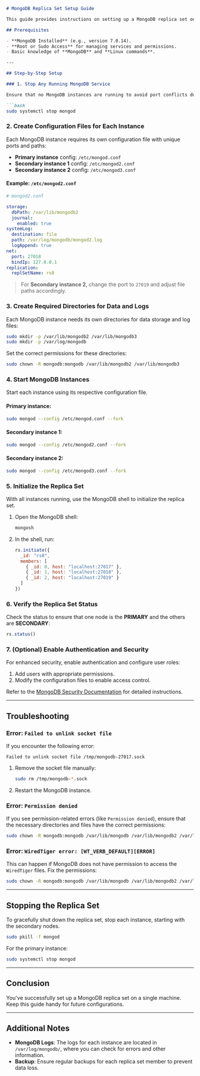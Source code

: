 ```markdown
# MongoDB Replica Set Setup Guide

This guide provides instructions on setting up a MongoDB replica set on a single machine, with each instance running on different ports.

## Prerequisites

- **MongoDB Installed** (e.g., version 7.0.14).
- **Root or Sudo Access** for managing services and permissions.
- Basic knowledge of **MongoDB** and **Linux commands**.

---

## Step-by-Step Setup

### 1. Stop Any Running MongoDB Service

Ensure that no MongoDB instances are running to avoid port conflicts during setup:

```bash
sudo systemctl stop mongod
```

### 2. Create Configuration Files for Each Instance

Each MongoDB instance requires its own configuration file with unique ports and paths:

- **Primary instance** config: `/etc/mongod.conf`
- **Secondary instance 1** config: `/etc/mongod2.conf`
- **Secondary instance 2** config: `/etc/mongod3.conf`

#### Example: `/etc/mongod2.conf`
```yaml
# mongod2.conf

storage:
  dbPath: /var/lib/mongodb2
  journal:
    enabled: true
systemLog:
  destination: file
  path: /var/log/mongodb/mongod2.log
  logAppend: true
net:
  port: 27018
  bindIp: 127.0.0.1
replication:
  replSetName: rs0
```

> For **Secondary instance 2**, change the port to `27019` and adjust file paths accordingly.

### 3. Create Required Directories for Data and Logs

Each MongoDB instance needs its own directories for data storage and log files:

```bash
sudo mkdir -p /var/lib/mongodb2 /var/lib/mongodb3
sudo mkdir -p /var/log/mongodb
```

Set the correct permissions for these directories:

```bash
sudo chown -R mongodb:mongodb /var/lib/mongodb2 /var/lib/mongodb3
```

### 4. Start MongoDB Instances

Start each instance using its respective configuration file.

#### Primary instance:
```bash
sudo mongod --config /etc/mongod.conf --fork
```

#### Secondary instance 1:
```bash
sudo mongod --config /etc/mongod2.conf --fork
```

#### Secondary instance 2:
```bash
sudo mongod --config /etc/mongod3.conf --fork
```

### 5. Initialize the Replica Set

With all instances running, use the MongoDB shell to initialize the replica set.

1. Open the MongoDB shell:
   ```bash
   mongosh
   ```

2. In the shell, run:
   ```javascript
   rs.initiate({
     _id: "rs0",
     members: [
       { _id: 0, host: "localhost:27017" },
       { _id: 1, host: "localhost:27018" },
       { _id: 2, host: "localhost:27019" }
     ]
   })
   ```

### 6. Verify the Replica Set Status

Check the status to ensure that one node is the **PRIMARY** and the others are **SECONDARY**:

```javascript
rs.status()
```

### 7. (Optional) Enable Authentication and Security

For enhanced security, enable authentication and configure user roles:

1. Add users with appropriate permissions.
2. Modify the configuration files to enable access control.

Refer to the [MongoDB Security Documentation](https://www.mongodb.com/docs/manual/security/) for detailed instructions.

---

## Troubleshooting

### Error: `Failed to unlink socket file`

If you encounter the following error:

```
Failed to unlink socket file /tmp/mongodb-27017.sock
```

1. Remove the socket file manually:
   ```bash
   sudo rm /tmp/mongodb-*.sock
   ```
2. Restart the MongoDB instance.

### Error: `Permission denied`

If you see permission-related errors (like `Permission denied`), ensure that the necessary directories and files have the correct permissions:

```bash
sudo chown -R mongodb:mongodb /var/lib/mongodb /var/lib/mongodb2 /var/lib/mongodb3 /var/log/mongodb
```

### Error: `WiredTiger error: [WT_VERB_DEFAULT][ERROR]`

This can happen if MongoDB does not have permission to access the `WiredTiger` files. Fix the permissions:

```bash
sudo chown -R mongodb:mongodb /var/lib/mongodb /var/lib/mongodb2 /var/lib/mongodb3
```

---

## Stopping the Replica Set

To gracefully shut down the replica set, stop each instance, starting with the secondary nodes.

```bash
sudo pkill -f mongod
```

For the primary instance:

```bash
sudo systemctl stop mongod
```

---

## Conclusion

You've successfully set up a MongoDB replica set on a single machine. Keep this guide handy for future configurations.

---

## Additional Notes

- **MongoDB Logs**: The logs for each instance are located in `/var/log/mongodb/`, where you can check for errors and other information.
- **Backup**: Ensure regular backups for each replica set member to prevent data loss.
```
